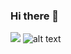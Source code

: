 ### Hi there 👋


[<img src="https://img.shields.io/badge/ProtonMail-8B89CC?style=for-the-badge&logo=protonmail&logoColor=white">](conceptual@protonmail.com)
![alt text](https://img.shields.io/badge/ProtonMail-8B89CC?style=for-the-badge&logo=protonmail&logoColor=white "Protonmail")


<!--
**rimichaeru/rimichaeru** is a ✨ _special_ ✨ repository because its `README.md` (this file) appears on your GitHub profile.

Here are some ideas to get you started:

- 🔭 I’m currently working on ...
- 🌱 I’m currently learning ...
- 👯 I’m looking to collaborate on ...
- 🤔 I’m looking for help with ...
- 💬 Ask me about ...
- 📫 How to reach me: ...
- 😄 Pronouns: ...
- ⚡ Fun fact: ...
-->
